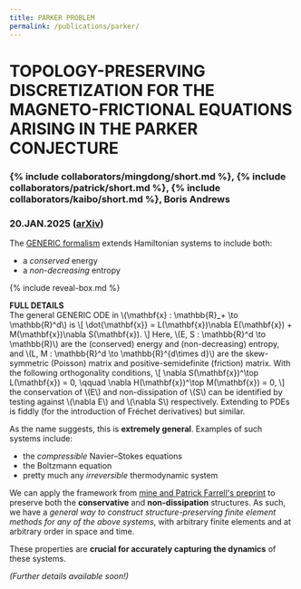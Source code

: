```yaml
---
title: PARKER PROBLEM
permalink: /publications/parker/
---
```


# TOPOLOGY-PRESERVING DISCRETIZATION FOR THE MAGNETO-FRICTIONAL EQUATIONS ARISING IN THE PARKER CONJECTURE

### {% include collaborators/mingdong/short.md %}, {% include collaborators/patrick/short.md %}, {% include collaborators/kaibo/short.md %}, Boris Andrews

### 20.JAN.2025 ([arXiv](https://doi.org/10.48550/arXiv.2501.11654))

The [GENERIC formalism](https://en.wikipedia.org/wiki/GENERIC_formalism/) extends Hamiltonian systems to include both:
- a *conserved* energy
- a *non-decreasing* entropy

{% include reveal-box.md %}
<div class="reveal-box" onclick="var details = this.querySelector('.details'); details.style.display = (details.style.display === 'block') ? 'none' : 'block';">
    <b>FULL DETAILS</b>
    <div class="details">
        The general GENERIC ODE in \(\mathbf{x} : \mathbb{R}_+ \to \mathbb{R}^d\) is
        \[
            \dot{\mathbf{x}}  =  L(\mathbf{x})\nabla E(\mathbf{x}) + M(\mathbf{x})\nabla S(\mathbf{x}).
        \]
        Here, \(E, S : \mathbb{R}^d \to \mathbb{R}\) are the (conserved) energy and (non-decreasing) entropy, and \(L, M : \mathbb{R}^d \to \mathbb{R}^{d\times d}\) are the skew-symmetric (Poisson) matrix and positive-semidefinite (friction) matrix.
        With the following orthogonality conditions,
        \[
            \nabla S(\mathbf{x})^\top L(\mathbf{x}) = 0,  \qquad
            \nabla H(\mathbf{x})^\top M(\mathbf{x}) = 0,
        \]
        the conservation of \(E\) and non-dissipation of \(S\) can be identified by testing against \(\nabla E\) and \(\nabla S\) respectively.
        Extending to PDEs is fiddly (for the introduction of Fréchet derivatives) but similar.
    </div>
</div>

As the name suggests, this is **extremely general**.
Examples of such systems include:
- the *compressible* Navier–Stokes equations
- the Boltzmann equation
- pretty much any *irreversible* thermodynamic system

We can apply the framework from [mine and Patrick Farrell's preprint](/publications/sp-integrators/) to preserve both the **conservative** and **non-dissipation** structures.
As such, we have a *general way to construct structure-preserving finite element methods for any of the above systems*, with arbitrary finite elements and at arbitrary order in space and time.

These properties are **crucial for accurately capturing the dynamics** of these systems.

*(Further details available soon!)*
